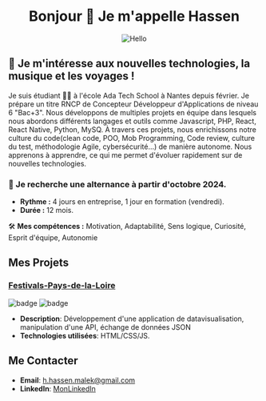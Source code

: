 <div align="center">
  
# Bonjour 👋 Je m'appelle Hassen
</div>
 
<div align="center">
  <img src="https://media.giphy.com/media/xT9IgzoKnwFNmISR8I/giphy.gif" alt="Hello" />
</div>

## 👀 Je m'intéresse aux nouvelles technologies, la musique et les voyages !

Je suis étudiant 👨‍🎓 à l'école Ada Tech School à Nantes depuis février. Je prépare un titre RNCP de Concepteur Développeur d'Applications de niveau 6 "Bac+3". Nous développons de multiples projets en équipe dans lesquels nous abordons différents langages et outils comme Javascript, PHP, React, React Native, Python, MySQ. À travers ces projets, nous enrichissons notre culture du code(clean code, POO, Mob Programming, Code review, culture du test, méthodologie Agile, cybersécurité...) de manière autonome. Nous apprenons à apprendre, ce qui me permet d'évoluer rapidement sur de nouvelles technologies.

### 💼 Je recherche une alternance à partir d'octobre 2024.
- **Rythme :** 4 jours en entreprise, 1 jour en formation (vendredi).
- **Durée :** 12 mois.

 🛠️ **Mes compétences :** Motivation, Adaptabilité, Sens logique, Curiosité, Esprit d'équipe, Autonomie
 ## Mes Projets

### [Festivals-Pays-de-la-Loire]([https://github.com/votre-utilisateur/projet1](https://github.com/HhassenMALEK/Festivals-Pays-de-la-Loire))
![badge](https://img.shields.io/github/stars/votre-utilisateur/projet1?style=social) ![badge](https://img.shields.io/github/forks/votre-utilisateur/projet1?style=social)
- **Description**: Développement d'une application de datavisualisation, manipulation
d'une API, échange de données JSON
- **Technologies utilisées**: HTML/CSS/JS.



## Me Contacter

- **Email**: h.hassen.malek@gmail.com
- **LinkedIn**: [MonLinkedIn]([https://www.linkedin.com/in/votreprofil](https://www.linkedin.com/in/hassenmalek/))

